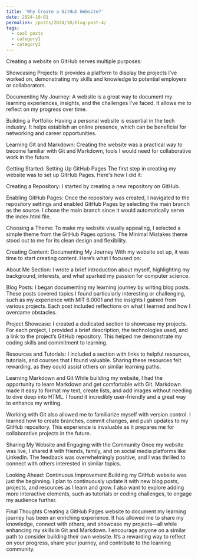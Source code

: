 ```yaml
---
title: 'Why Create a GitHub Website?'
date: 2024-10-01
permalink: /posts/2024/10/blog-post-4/
tags:
  - cool posts
  - category1
  - category2
---
```

Creating a website on GitHub serves multiple purposes:

Showcasing Projects: It provides a platform to display the projects I’ve worked on, demonstrating my skills and knowledge to potential employers or collaborators.

Documenting My Journey: A website is a great way to document my learning experiences, insights, and the challenges I’ve faced. It allows me to reflect on my progress over time.

Building a Portfolio: Having a personal website is essential in the tech industry. It helps establish an online presence, which can be beneficial for networking and career opportunities.

Learning Git and Markdown: Creating the website was a practical way to become familiar with Git and Markdown, tools I would need for collaborative work in the future.

Getting Started: Setting Up GitHub Pages
The first step in creating my website was to set up GitHub Pages. Here's how I did it:

Creating a Repository: I started by creating a new repository on GitHub. 

Enabling GitHub Pages: Once the repository was created, I navigated to the repository settings and enabled GitHub Pages by selecting the main branch as the source. I chose the main branch since it would automatically serve the index.html file.

Choosing a Theme: To make my website visually appealing, I selected a simple theme from the GitHub Pages options. The Minimal Mistakes theme stood out to me for its clean design and flexibility.

Creating Content: Documenting My Journey
With my website set up, it was time to start creating content. Here’s what I focused on:

About Me Section: I wrote a brief introduction about myself, highlighting my background, interests, and what sparked my passion for computer science.

Blog Posts: I began documenting my learning journey by writing blog posts. These posts covered topics I found particularly interesting or challenging, such as my experience with MIT 6.0001 and the insights I gained from various projects. Each post included reflections on what I learned and how I overcame obstacles.

Project Showcase: I created a dedicated section to showcase my projects. For each project, I provided a brief description, the technologies used, and a link to the project’s GitHub repository. This helped me demonstrate my coding skills and commitment to learning.

Resources and Tutorials: I included a section with links to helpful resources, tutorials, and courses that I found valuable. Sharing these resources felt rewarding, as they could assist others on similar learning paths.

Learning Markdown and Git
While building my website, I had the opportunity to learn Markdown and get comfortable with Git. Markdown made it easy to format my text, create lists, and add images without needing to dive deep into HTML. I found it incredibly user-friendly and a great way to enhance my writing.

Working with Git also allowed me to familiarize myself with version control. I learned how to create branches, commit changes, and push updates to my GitHub repository. This experience is invaluable as it prepares me for collaborative projects in the future.

Sharing My Website and Engaging with the Community
Once my website was live, I shared it with friends, family, and on social media platforms like LinkedIn. The feedback was overwhelmingly positive, and I was thrilled to connect with others interested in similar topics.

Looking Ahead: Continuous Improvement
Building my GitHub website was just the beginning. I plan to continuously update it with new blog posts, projects, and resources as I learn and grow. I also want to explore adding more interactive elements, such as tutorials or coding challenges, to engage my audience further.

Final Thoughts
Creating a GitHub Pages website to document my learning journey has been an enriching experience. It has allowed me to share my knowledge, connect with others, and showcase my projects—all while enhancing my skills in Git and Markdown. I encourage anyone on a similar path to consider building their own website. It’s a rewarding way to reflect on your progress, share your journey, and contribute to the learning community.
